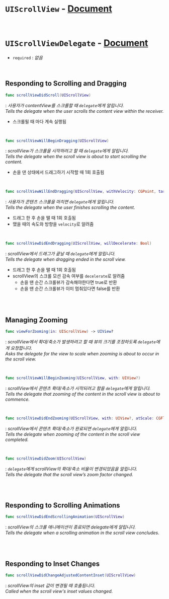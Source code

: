 # `UIScrollView` - [Document](https://developer.apple.com/documentation/uikit/uiscrollview)


<br>


# `UIScrollViewDelegate` - [Document](https://developer.apple.com/documentation/uikit/uiscrollviewdelegate)

- `required` : *없음*


<br>


## Responding to Scrolling and Dragging

```swift
func scrollViewDidScroll(UIScrollView)
```
: *사용자가 contentView를 스크롤할 때 `delegate`에게 알립니다.*
<br>*Tells the delegate when the user scrolls the content view within the receiver.*
- 스크롤될 때 마다 계속 실행됨

<br>

```swift
func scrollViewWillBeginDragging(UIScrollView)
```
: *scrollView가 스크롤을 시작하려고 할 때 `delegate`에게 알립니다.*
<br>*Tells the delegate when the scroll view is about to start scrolling the content.*
- 손을 댄 상태에서 드래그하기 시작할 때 1회 호출됨

<br>

```swift
func scrollViewWillEndDragging(UIScrollView, withVelocity: CGPoint, targetContentOffset: UnsafeMutablePointer<CGPoint>)
```
: *사용자가 콘텐츠 스크롤을 마치면 `delegate`에게 알립니다.*
<br>*Tells the delegate when the user finishes scrolling the content.*
- 드래그 한 후 손을 땔 때 1회 호출됨
- 땠을 때의 속도와 방향을 `velocity`로 알려줌

<br>

```swift
func scrollViewDidEndDragging(UIScrollView, willDecelerate: Bool)
```
: *scrollView에서 드래그가 끝날 때 `delegate`에게 알립니다.*
<br>*Tells the delegate when dragging ended in the scroll view.*
- 드래그 한 후 손을 땔 때 1회 호출됨
- scrollView의 스크롤 모션 감속 여부를 `decelerate`로 알려줌
    - 손을 땐 순간 스크롤뷰가 감속해야한다면 true로 반환
    - 손을 땐 순간 스크롤뷰가 이미 멈춰있다면 false를 반환


<br>
<br>


## Managing Zooming

```swift
func viewForZooming(in: UIScrollView) -> UIView?
```
: *scrollView에서 확대/축소가 발생하려고 할 때 뷰의 크기를 조정하도록 `delegate`에게 요청합니다.*
<br>*Asks the delegate for the view to scale when zooming is about to occur in the scroll view.*


<br>


```swift
func scrollViewWillBeginZooming(UIScrollView, with: UIView?)
```
: *scrollView에서 콘텐츠 확대/축소가 시작되려고 함을 `delegate`에게 알립니다.*
<br>*Tells the delegate that zooming of the content in the scroll view is about to commence.*


<br>


```swift
func scrollViewDidEndZooming(UIScrollView, with: UIView?, atScale: CGFloat)
```
: *scrollView에서 콘텐츠 확대/축소가 완료되면 `delegate`에게 알립니다.*
<br>*Tells the delegate when zooming of the content in the scroll view completed.*


<br>


```swift
func scrollViewDidZoom(UIScrollView)
```
: *`delegate`에게 scrollView의 확대/축소 비율이 변경되었음을 알립니다.*
<br>*Tells the delegate that the scroll view’s zoom factor changed.*


<br>
<br>

## Responding to Scrolling Animations

```swift
func scrollViewDidEndScrollingAnimation(UIScrollView)
```
: *scrollView의 스크롤 애니메이션이 종료되면 delegate에게 알립니다.*
<br>*Tells the delegate when a scrolling animation in the scroll view concludes.*

<br>
<br>


## Responding to Inset Changes
```swift
func scrollViewDidChangeAdjustedContentInset(UIScrollView)
```
: *scrollView의 inset 값이 변경될 때 호출됩니다.*
<br>*Called when the scroll view's inset values changed.*
